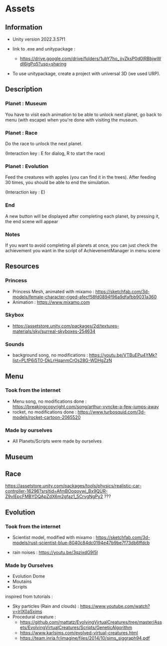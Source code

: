 # Assets 

## Information

- Unity version 2022.3.57f1

- link to .exe and unitypackage : 
    - https://drive.google.com/drive/folders/1ubY7ho_jjvZksP0d0lRBbjwWdI6lgPq5?usp=sharing

- To use unitypackage, create a project with universal 3D (we used URP).


## Description

### Planet : Museum 

You have to visit each animation to be able to unlock next planet, go back to menu (with escape) when you're done with visiting the museum.

### Planet : Race 

Do the race to unlock the next planet.

(Interaction key : E for dialog, R to start the race)

### Planet : Evolution

Feed the creatures with apples (you can find it in the trees). After feeding 30 times, you should be able to end the simulation.

(Interaction key : E)

### End 
A new button will be displayed after completing each planet, by pressing it, the end scene will appear

### Notes

If you want to avoid completing all planets at once, you can just check the achievement you want in the script of AchievementManager in menu scene

## Resources

### Princess
 - Princess Mesh, animated with mixamo : https://sketchfab.com/3d-models/female-character-riged-afecf58fd0894f96a9dfafbb9031a360
- Animation : https://www.mixamo.com

### Skybox

- https://assetstore.unity.com/packages/2d/textures-materials/sky/surreal-skyboxes-254634

### Sounds 

- background song, no modifications : 
https://youtu.be/VTBuEPu4YMk?list=PLfP6i5T0-DkLrHqanmCrOs28G-WDHgZzN

## Menu

### Took from the internet 

- Menu song, no modifications done : https://breakingcopyright.com/song/arthur-vyncke-a-few-jumps-away
- rocket, no modifications done : https://www.turbosquid.com/3d-models/rocket-cartoon-2065520


### Made by ourselves
- All Planets/Scripts were made by ourselves 


## Museum

## Race 

https://assetstore.unity.com/packages/tools/physics/realistic-car-controller-16296?srsltid=AfmBOoqoywj_Bx9QUR-Z9vIEpcFMBYDQApZdX6m2gfaz1_5CrvgNgPy2
???

## Evolution

### Took from the internet 

- Scientist model, modified with mixamo : https://sketchfab.com/3d-models/rust-scientist-blue-8040c84dc0194e47b9be7f73db6ffdcb 

- rain noises : https://youtu.be/3qzixdG9I5I

### Made by Ourselves

- Evolution Dome 
- Moutains 
- Scripts

inspired from tutorials :

- Sky particles (Rain and clouds) : https://www.youtube.com/watch?v=lrIX0aSxims
- Procedural creature : 
    - https://github.com/mattatz/EvolvingVirtualCreatures/tree/master/Assets/EvolvingVirtualCreatures/Scripts/GeneticAlgorithm
    - https://www.karlsims.com/evolved-virtual-creatures.html
    - https://team.inria.fr/imagine/files/2014/10/sims_siggraph94.pdf




